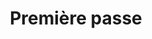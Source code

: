 ---
index: 220
type_of_section: "fullimage"
title: Première passe
sub-title: "Un impératif : maîtriser la chauffe au feu de bois"
text:
   position: 9
   background: "dark"
image:
  file: "assets/images/premiere-passe03.jpg"
  description: Première passe
  author: Pierre Kessler
  author_link: 
---